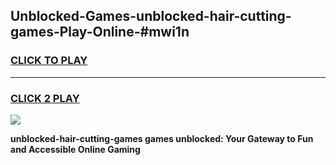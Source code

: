 
## Unblocked-Games-unblocked-hair-cutting-games-Play-Online-#mwi1n
<h3>
<a href="https://premium.freeplayer.one?title=unblocked-hair-cutting-games&ref=27F">CLICK TO PLAY</a></h3>
<hr>

<h3>
<a href="https://premium.freeplayer.one?title=unblocked-hair-cutting-games&ref=27F">CLICK 2 PLAY</a>
  
</h3>

<a href="https://premium.freeplayer.one?title=unblocked-hair-cutting-games&ref=27F"><img src="https://clearcache.store/games.png"></a>


**unblocked-hair-cutting-games games unblocked: Your Gateway to Fun and Accessible Online Gaming**

